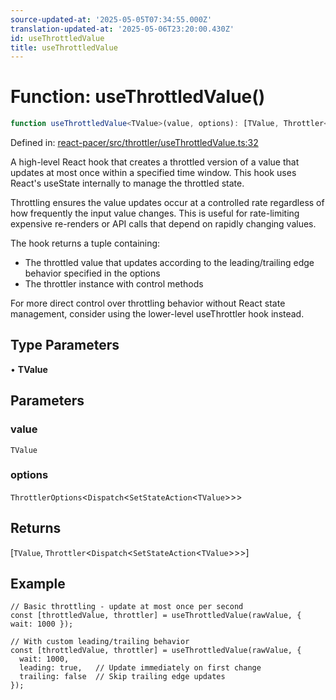 ```yaml
---
source-updated-at: '2025-05-05T07:34:55.000Z'
translation-updated-at: '2025-05-06T23:20:00.430Z'
id: useThrottledValue
title: useThrottledValue
---
```


<!-- DO NOT EDIT: this page is autogenerated from the type comments -->

# Function: useThrottledValue()

```ts
function useThrottledValue<TValue>(value, options): [TValue, Throttler<Dispatch<SetStateAction<TValue>>>]
```

Defined in: [react-pacer/src/throttler/useThrottledValue.ts:32](https://github.com/TanStack/pacer/blob/main/packages/react-pacer/src/throttler/useThrottledValue.ts#L32)

A high-level React hook that creates a throttled version of a value that updates at most once within a specified time window.
This hook uses React's useState internally to manage the throttled state.

Throttling ensures the value updates occur at a controlled rate regardless of how frequently the input value changes.
This is useful for rate-limiting expensive re-renders or API calls that depend on rapidly changing values.

The hook returns a tuple containing:
- The throttled value that updates according to the leading/trailing edge behavior specified in the options
- The throttler instance with control methods

For more direct control over throttling behavior without React state management,
consider using the lower-level useThrottler hook instead.

## Type Parameters

• **TValue**

## Parameters

### value

`TValue`

### options

`ThrottlerOptions`\<`Dispatch`\<`SetStateAction`\<`TValue`\>\>\>

## Returns

\[`TValue`, `Throttler`\<`Dispatch`\<`SetStateAction`\<`TValue`\>\>\>\]

## Example

```tsx
// Basic throttling - update at most once per second
const [throttledValue, throttler] = useThrottledValue(rawValue, { wait: 1000 });

// With custom leading/trailing behavior
const [throttledValue, throttler] = useThrottledValue(rawValue, {
  wait: 1000,
  leading: true,   // Update immediately on first change
  trailing: false  // Skip trailing edge updates
});
```
